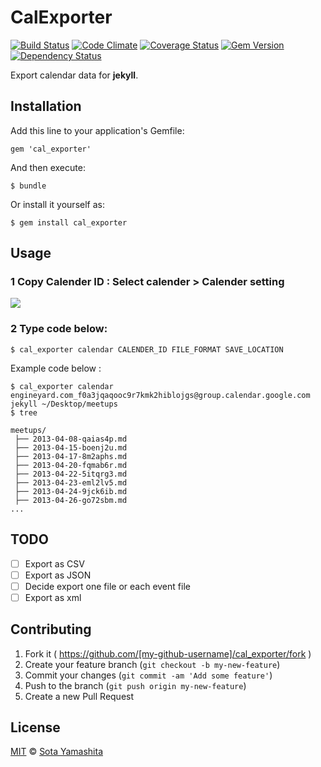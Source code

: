 CalExporter
============

[![Build Status](https://travis-ci.org/sotayamashita/cal_exporter.svg?branch=master)](https://travis-ci.org/sotayamashita/cal_exporter) [![Code Climate](https://codeclimate.com/github/sota0805/cal_exporter.png)](https://codeclimate.com/github/sota0805/cal_exporter)
[![Coverage Status](https://coveralls.io/repos/sota0805/cal_exporter/badge.png)](https://coveralls.io/r/sota0805/cal_exporter)
[![Gem Version](https://badge.fury.io/rb/cal_exporter.svg)](http://badge.fury.io/rb/cal_exporter)
[![Dependency Status](https://gemnasium.com/sota0805/cal_exporter.svg)](https://gemnasium.com/sota0805/cal_exporter)

Export calendar data for **jekyll**.

## Installation

Add this line to your application's Gemfile:

    gem 'cal_exporter'

And then execute:

    $ bundle

Or install it yourself as:

    $ gem install cal_exporter

## Usage

### 1 Copy Calender ID : Select calender > Calender setting

![](https://dl.dropboxusercontent.com/u/74344418/github-image/cal_expoter.png)

### 2 Type code below:


    $ cal_exporter calendar CALENDER_ID FILE_FORMAT SAVE_LOCATION

Example code below :

    $ cal_exporter calendar engineyard.com_f0a3jqaqooc9r7kmk2hiblojgs@group.calendar.google.com jekyll ~/Desktop/meetups
    $ tree

    meetups/
     ├── 2013-04-08-qaias4p.md
     ├── 2013-04-15-boenj2u.md
     ├── 2013-04-17-8m2aphs.md
     ├── 2013-04-20-fqmab6r.md
     ├── 2013-04-22-5itqrg3.md
     ├── 2013-04-23-eml2lv5.md
     ├── 2013-04-24-9jck6ib.md
     ├── 2013-04-26-go72sbm.md
    ...

## TODO

- [ ] Export as CSV
- [ ] Export as JSON
- [ ] Decide export one file or each event file
- [ ] Export as xml

## Contributing

1. Fork it ( https://github.com/[my-github-username]/cal_exporter/fork )
2. Create your feature branch (`git checkout -b my-new-feature`)
3. Commit your changes (`git commit -am 'Add some feature'`)
4. Push to the branch (`git push origin my-new-feature`)
5. Create a new Pull Request

## License

[MIT](LICENSE) © [Sota Yamashita](https://github.com/sota0805)
